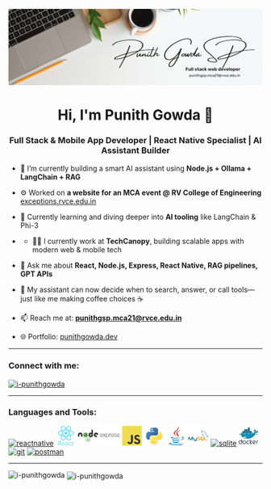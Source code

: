 [![MasterHead](https://github.com/i-punithgowda/i-punithgowda/blob/main/Gray%20And%20Black%20%20Simple%20Personal%20LinkedIn%20Banner.png)](https://portfolio-nine-phi-52.vercel.app/)

<h1 align="center">Hi, I'm Punith Gowda 👋</h1>
<h3 align="center">Full Stack & Mobile App Developer | React Native Specialist | AI Assistant Builder</h3>

- 🔭 I’m currently building a smart AI assistant using **Node.js + Ollama + LangChain + RAG**

- ⚙️ Worked on **a website for an MCA event @ RV College of Engineering**  
  [exceptions.rvce.edu.in](https://exceptions.rvce.edu.in)

- 🌱 Currently learning and diving deeper into **AI tooling** like LangChain & Phi-3

- - 👨‍💻 I currently work at **TechCanopy**, building scalable apps with modern web & mobile tech

- 💬 Ask me about **React, Node.js, Express, React Native, RAG pipelines, GPT APIs**

- 🧠 My assistant can now decide when to search, answer, or call tools—just like me making coffee choices ☕️

- 📫 Reach me at: **punithgsp.mca21@rvce.edu.in**

- 🌐 Portfolio: [punithgowda.dev](https://portfolio-nine-phi-52.vercel.app/)

---

<h3 align="left">Connect with me:</h3>
<p align="left">
  <a href="https://www.instagram.com/i.punithgowda/" target="_blank">
    <img align="center" src="https://raw.githubusercontent.com/rahuldkjain/github-profile-readme-generator/master/src/images/icons/Social/instagram.svg" alt="i-punithgowda" height="30" width="40" />
  </a>
</p>

---

<h3 align="left">Languages and Tools:</h3>
<p align="left">
  <a href="https://reactnative.dev/" target="_blank"><img src="https://reactnative.dev/img/header_logo.svg" alt="reactnative" width="40" height="40"/></a>
  <a href="https://reactjs.org/" target="_blank"><img src="https://raw.githubusercontent.com/devicons/devicon/master/icons/react/react-original-wordmark.svg" alt="react" width="40" height="40"/></a>
  <a href="https://nodejs.org" target="_blank"><img src="https://raw.githubusercontent.com/devicons/devicon/master/icons/nodejs/nodejs-original-wordmark.svg" alt="nodejs" width="40" height="40"/></a>
  <a href="https://expressjs.com" target="_blank"><img src="https://raw.githubusercontent.com/devicons/devicon/master/icons/express/express-original-wordmark.svg" alt="express" width="40" height="40"/></a>
  <a href="https://www.javascript.com/" target="_blank"><img src="https://raw.githubusercontent.com/devicons/devicon/master/icons/javascript/javascript-original.svg" alt="javascript" width="40" height="40"/></a>
  <a href="https://www.python.org/" target="_blank"><img src="https://raw.githubusercontent.com/devicons/devicon/master/icons/python/python-original.svg" alt="python" width="40" height="40"/></a>
  <a href="https://www.java.com/" target="_blank"><img src="https://raw.githubusercontent.com/devicons/devicon/master/icons/java/java-original.svg" alt="java" width="40" height="40"/></a>
  <a href="https://www.mysql.com/" target="_blank"><img src="https://raw.githubusercontent.com/devicons/devicon/master/icons/mysql/mysql-original-wordmark.svg" alt="mysql" width="40" height="40"/></a>
  <a href="https://www.sqlite.org/" target="_blank"><img src="https://www.vectorlogo.zone/logos/sqlite/sqlite-icon.svg" alt="sqlite" width="40" height="40"/></a>
  <a href="https://www.docker.com/" target="_blank"><img src="https://raw.githubusercontent.com/devicons/devicon/master/icons/docker/docker-original-wordmark.svg" alt="docker" width="40" height="40"/></a>
  <a href="https://git-scm.com/" target="_blank"><img src="https://www.vectorlogo.zone/logos/git-scm/git-scm-icon.svg" alt="git" width="40" height="40"/></a>
  <a href="https://postman.com" target="_blank"><img src="https://www.vectorlogo.zone/logos/getpostman/getpostman-icon.svg" alt="postman" width="40" height="40"/></a>
</p>

---

<p><img align="left" src="https://github-readme-stats.vercel.app/api/top-langs?username=i-punithgowda&show_icons=true&locale=en&layout=compact" alt="i-punithgowda" /></p>

<p>&nbsp;<img align="center" src="https://github-readme-stats.vercel.app/api?username=i-punithgowda&show_icons=true&locale=en" alt="i-punithgowda" /></p>
